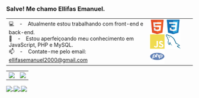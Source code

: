 ### Salve! Me chamo Ellifas Emanuel.
<table>
  <tr>
    <td>
      💻&emsp;-&emsp;Atualmente estou trabalhando com front-end e back-end.<br>
      🌱&emsp;-&emsp;Estou aperfeiçoando meu conhecimento em JavaScript, PHP e MySQL.<br>
      📫&emsp;-&emsp;Contate-me pelo email: <a href="mailto:ellifasemanuel2000@gmail.com">ellifasemanuel2000@gmail.com</a>
    </td>
    <td>
      <img align="center" alt="Icone-HTML" height="40" width="40" src="https://raw.githubusercontent.com/devicons/devicon/master/icons/html5/html5-original.svg">
      <img align="center" alt="Icone-CSS" height="40" width="40" src="https://raw.githubusercontent.com/devicons/devicon/master/icons/css3/css3-original.svg">
      <img align="center" alt="Icone-JavaScript" height="40" width="40" src="https://raw.githubusercontent.com/devicons/devicon/master/icons/javascript/javascript-plain.svg">
      <img align="center" alt="Icone-MySQL" height="40" width="40" src="https://github.com/devicons/devicon/blob/master/icons/mysql/mysql-original.svg">
      <img align="center" alt="Icone-PHP" height="40" width="40" src="https://github.com/devicons/devicon/blob/master/icons/php/php-plain.svg">
    </td>
  </tr>
</table>

<table>
  <tr>
    <td> 
      <a href="https://github.com/EllifasEmanuel">
      <img align="center" src="https://github-readme-stats.vercel.app/api?username=EllifasEmanuel&show_icons=true&theme=dark&include_all_commits=true&count_private=true"/>
    </td>
    <td>
      <img align="center" src="https://github-readme-stats.vercel.app/api/top-langs/?username=EllifasEmanuel&layout=compact&langs_count=7&theme=dark"/>
    </td>
  </tr>
</table>

<div>
  <a href="https://www.linkedin.com/in/ellifas-emanuel-1a0340207/">
    <img align="center" src="https://img.shields.io/badge/LinkedIn-0077B5?style=for-the-badge&logo=linkedin&logoColor=white" />
  </a>
  <a href="mailto:ellifasemanuel2000@gmail.com">
    <img align="center" src="https://img.shields.io/badge/Gmail-D14836?style=for-the-badge&logo=gmail&logoColor=white" />
  </a>  
  <a href="https://www.instagram.com/ellifas_emanuel/">
    <img align="center" src="https://img.shields.io/badge/Instagram-E4405F?style=for-the-badge&logo=instagram&logoColor=white" />
  </a>
  </a>    
</div>
